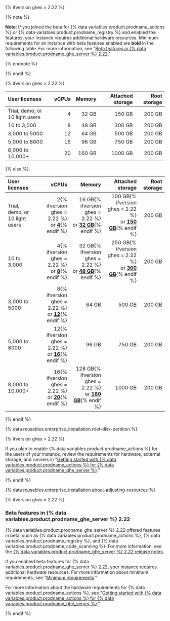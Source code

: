 {% ifversion ghes = 2.22 %}

{% note %}

**Note**: If you joined the beta for {% data variables.product.prodname_actions %} or {% data variables.product.prodname_registry %} and enabled the features, your instance requires additional hardware resources. Minimum requirements for an instance with beta features enabled are **bold** in the following table. For more information, see "[Beta features in {% data variables.product.prodname_ghe_server %} 2.22](#beta-features-in-github-enterprise-server-222)."

{% endnote %}

{% endif %}

{% ifversion ghes > 2.22 %}

| User licenses | vCPUs | Memory | Attached storage | Root storage |
| :- | -: | -: | -: | -: |
| Trial, demo, or 10 light users | 4 | 32 GB | 150 GB | 200 GB |
| 10 to 3,000  | 8 | 48 GB | 300 GB | 200 GB |
| 3,000 to 5000 | 12 | 64 GB | 500 GB | 200 GB |
| 5,000 to 8000 | 16 | 96 GB | 750 GB | 200 GB |
| 8,000 to 10,000+ | 20 | 160 GB | 1000 GB | 200 GB |

{% else %}

| User licenses | vCPUs | Memory | Attached storage | Root storage |
| :- | -: | -: | -: | -: |
| Trial, demo, or 10 light users | 2{% ifversion ghes = 2.22 %}<br/>or [**4**](#beta-features-in-github-enterprise-server-222){% endif %} | 16 GB{% ifversion ghes = 2.22 %}<br/>or [**32 GB**](#beta-features-in-github-enterprise-server-222){% endif %} | 100 GB{% ifversion ghes = 2.22 %}<br/>or [**150 GB**](#beta-features-in-github-enterprise-server-222){% endif %} | 200 GB |
| 10 to 3,000  | 4{% ifversion ghes = 2.22 %}<br/>or [**8**](#beta-features-in-github-enterprise-server-222){% endif %} | 32 GB{% ifversion ghes = 2.22 %}<br/>or [**48 GB**](#beta-features-in-github-enterprise-server-222){% endif %} | 250 GB{% ifversion ghes = 2.22 %}<br/>or [**300 GB**](#beta-features-in-github-enterprise-server-222){% endif %} | 200 GB |
| 3,000 to 5000 | 8{% ifversion ghes = 2.22 %}<br/>or [**12**](#beta-features-in-github-enterprise-server-222){% endif %} | 64 GB | 500 GB | 200 GB |
| 5,000 to 8000 | 12{% ifversion ghes = 2.22 %}<br/>or [**16**](#beta-features-in-github-enterprise-server-222){% endif %} | 96 GB | 750 GB | 200 GB |
| 8,000 to 10,000+ | 16{% ifversion ghes = 2.22 %}<br/>or [**20**](#beta-features-in-github-enterprise-server-222){% endif %} | 128 GB{% ifversion ghes = 2.22 %}<br/>or [**160 GB**](#beta-features-in-github-enterprise-server-222){% endif %} | 1000 GB | 200 GB |

{% endif %}

{% data reusables.enterprise_installation.root-disk-partition %}

{% ifversion ghes > 2.22 %}

If you plan to enable {% data variables.product.prodname_actions %} for the users of your instance, review the requirements for hardware, external storage, and runners in "[Getting started with {% data variables.product.prodname_actions %} for {% data variables.product.prodname_ghe_server %}](/admin/github-actions/getting-started-with-github-actions-for-github-enterprise-server)."

{% endif %}

{% data reusables.enterprise_installation.about-adjusting-resources %}

{% ifversion ghes = 2.22 %}

### Beta features in {% data variables.product.prodname_ghe_server %} 2.22

{% data variables.product.prodname_ghe_server %} 2.22 offered features in beta, such as {% data variables.product.prodname_actions %}, {% data variables.product.prodname_registry %}, and {% data variables.product.prodname_code_scanning %}. For more information, see the [{% data variables.product.prodname_ghe_server %} 2.22 release notes](/enterprise-server@2.22/admin/release-notes#2.22.0).

If you enabled beta features for {% data variables.product.prodname_ghe_server %} 2.22, your instance requires additional hardware resources. For more information about minimum requirements, see "[Minimum requirements](#minimum-requirements)."

For more information about the hardware requirements for {% data variables.product.prodname_actions %}, see "[Getting started with {% data variables.product.prodname_actions %} for {% data variables.product.prodname_ghe_server %}](/admin/github-actions/getting-started-with-github-actions-for-github-enterprise-server#review-hardware-considerations)."

{% endif %}
